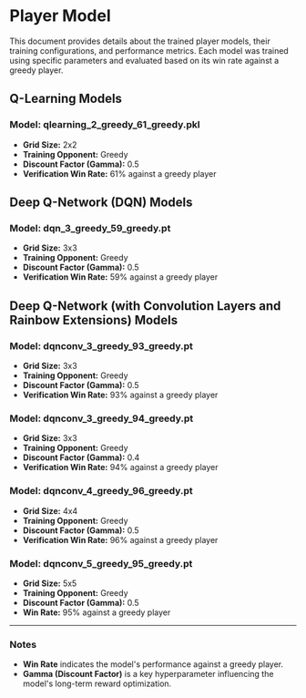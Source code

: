 # Player Model

This document provides details about the trained player models, their training configurations, and performance metrics. Each model was trained using specific parameters and evaluated based on its win rate against a greedy player.

## Q-Learning Models

### Model: qlearning_2_greedy_61_greedy.pkl
- **Grid Size:** 2x2
- **Training Opponent:** Greedy
- **Discount Factor (Gamma):** 0.5
- **Verification Win Rate:** 61% against a greedy player

## Deep Q-Network (DQN) Models

### Model: dqn_3_greedy_59_greedy.pt
- **Grid Size:** 3x3
- **Training Opponent:** Greedy
- **Discount Factor (Gamma):** 0.5
- **Verification Win Rate:** 59% against a greedy player

## Deep Q-Network (with Convolution Layers and Rainbow Extensions) Models

### Model: dqnconv_3_greedy_93_greedy.pt
- **Grid Size:** 3x3
- **Training Opponent:** Greedy
- **Discount Factor (Gamma):** 0.5
- **Verification Win Rate:** 93% against a greedy player

### Model: dqnconv_3_greedy_94_greedy.pt
- **Grid Size:** 3x3
- **Training Opponent:** Greedy
- **Discount Factor (Gamma):** 0.4
- **Verification Win Rate:** 94% against a greedy player

### Model: dqnconv_4_greedy_96_greedy.pt
- **Grid Size:** 4x4
- **Training Opponent:** Greedy
- **Discount Factor (Gamma):** 0.5
- **Verification Win Rate:** 96% against a greedy player

### Model: dqnconv_5_greedy_95_greedy.pt
- **Grid Size:** 5x5
- **Training Opponent:** Greedy
- **Discount Factor (Gamma):** 0.5
- **Win Rate:** 95% against a greedy player

---

### Notes
- **Win Rate** indicates the model's performance against a greedy player.
- **Gamma (Discount Factor)** is a key hyperparameter influencing the model's long-term reward optimization.